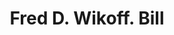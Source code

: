 ---
doi: 10.7916/D80G4XB1
date_other: '1900'
date_other_textual: 1900-1909
form: printed ephemera
genre:
- Invoices
name:
- Fred D. Wikoff
object_in_context_url: https://biggert.cul.columbia.edu/items/view/ave_biggert_01902
subject_hierarchical_geographic:
- Red Bank, New Jersey, United States
subject_name:
- Fred D. Wikoff
title: Fred D. Wikoff. Bill
sort_title: Fred D. Wikoff. Bill
call_number: ave_biggert_01902
coordinates:
- 40.348697,-74.066472
pid: ave_biggert_01902
identifiers: ave_biggert_01902
thumbnail: https://derivativo-1.library.columbia.edu/iiif/2/ldpd:490705/full/!256,256/0/native.jpg
permalink: "/items/ave_biggert_01902/"
layout: iiif-image-page
---